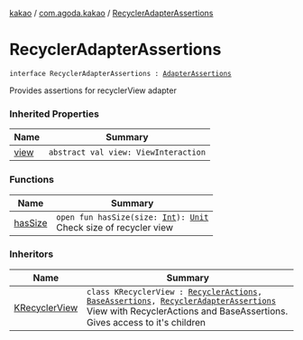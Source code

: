 [kakao](../../index.md) / [com.agoda.kakao](../index.md) / [RecyclerAdapterAssertions](./index.md)

# RecyclerAdapterAssertions

`interface RecyclerAdapterAssertions : `[`AdapterAssertions`](../-adapter-assertions/index.md)

Provides assertions for recyclerView adapter

### Inherited Properties

| Name | Summary |
|---|---|
| [view](../-adapter-assertions/view.md) | `abstract val view: ViewInteraction` |

### Functions

| Name | Summary |
|---|---|
| [hasSize](has-size.md) | `open fun hasSize(size: `[`Int`](https://kotlinlang.org/api/latest/jvm/stdlib/kotlin/-int/index.html)`): `[`Unit`](https://kotlinlang.org/api/latest/jvm/stdlib/kotlin/-unit/index.html)<br>Check size of recycler view |

### Inheritors

| Name | Summary |
|---|---|
| [KRecyclerView](../-k-recycler-view/index.md) | `class KRecyclerView : `[`RecyclerActions`](../-recycler-actions/index.md)`, `[`BaseAssertions`](../-base-assertions/index.md)`, `[`RecyclerAdapterAssertions`](./index.md)<br>View with RecyclerActions and BaseAssertions. Gives access to it's children |
